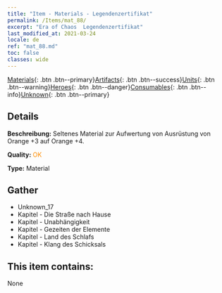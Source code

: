 ```yaml
---
title: "Item - Materials - Legendenzertifikat"
permalink: /Items/mat_88/
excerpt: "Era of Chaos  Legendenzertifikat"
last_modified_at: 2021-03-24
locale: de
ref: "mat_88.md"
toc: false
classes: wide
---
```

 [Materials](/de/Items/){: .btn .btn--primary}[Artifacts](/de/Items/Artifacts/){: .btn .btn--success}[Units](/de/Items/Units/){: .btn .btn--warning}[Heroes](/de/Items/Heroes/){: .btn .btn--danger}[Consumables](/de/Items/Consumables/){: .btn .btn--info}[Unknown](/de/Items/Unknown/){: .btn .btn--primary}

## Details
 **Beschreibung:** Seltenes Material zur Aufwertung von Ausrüstung von Orange +3 auf Orange +4.

 **Quality:** <span style="color: #FF8C00">OK</span>

 **Type:** Material

## Gather

*    Unknown_17 
*    Kapitel - Die Straße nach Hause 
*    Kapitel - Unabhängigkeit 
*    Kapitel - Gezeiten der Elemente 
*    Kapitel - Land des Schlafs 
*    Kapitel - Klang des Schicksals 

## This item contains:

  None

